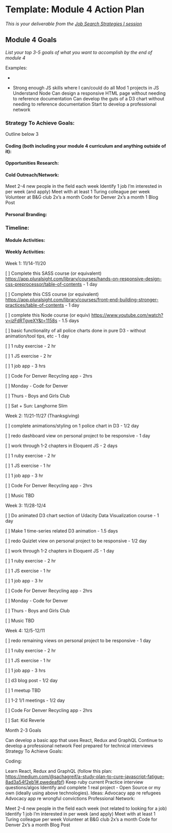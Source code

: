 # Template: Module 4 Action Plan 
*This is your deliverable from the [Job Search Strategies I session](https://github.com/turingschool/career-development-curriculum/blob/master/module_three/job_search_strategies_i.md)*

## Module 4 Goals
*List your top 3-5 goals of what you want to accomplish by the end of module 4*

Examples:

* 

* Strong enough JS skills where I can/could do all Mod 1 projects in JS
Understand Node
Can design a responsive HTML page without needing to reference documentation
Can develop the guts of a D3 chart without needing to reference documentation
Start to develop a professional network

### Strategy To Achieve Goals:
Outline below 3
#### Coding (both including your module 4 curriculum and anything outside of it):

#### Opportunities Research:

#### Cold Outreach/Network:

Meet 2-4 new people in the field each week
Identify 1 job I’m interested in per week (and apply)
Meet with at least 1 Turing colleague per week
Volunteer at B&G club 2x’s a month
Code for Denver 2x’s a month
1 Blog Post

#### Personal Branding:


### Timeline:

#### Module Activities:

#### Weekly Activities:

Week 1: 11/14-11/20

[ ] Complete this SASS course (or equivalent) https://app.pluralsight.com/library/courses/hands-on-responsive-design-css-preprocessor/table-of-contents - 1 day

[ ] Complete this CSS course (or equivalent) https://app.pluralsight.com/library/courses/front-end-building-stronger-practices/table-of-contents - 1 day

[ ] complete this Node course (or equiv) https://www.youtube.com/watch?v=jzFdRTgveXY&t=1158s - 1.5 days

[ ] basic functionality of all police charts done in pure D3 - without animation/tool tips, etc - 1 day

[ ] 1 ruby exercise - 2 hr

[ ] 1 JS exercise - 2 hr

[ ] 1 job app - 3 hrs

[ ] Code For Denver Recycling app - 2hrs

[ ] Monday - Code for Denver

[ ] Thurs - Boys and Girls Club

[ ] Sat + Sun: Langhorne Slim

Week 2: 11/21-11/27 (Thanksgiving)

[ ] complete animations/styling on 1 police chart in D3 - 1/2 day

[ ] redo dashboard view on personal project to be responsive - 1 day

[ ] work through 1-2 chapters in Eloquent JS - 2 days

[ ] 1 ruby exercise - 2 hr

[ ] 1 JS exercise - 1 hr

[ ] 1 job app - 3 hr

[ ] Code For Denver Recycling app - 2hrs

[ ] Music TBD

Week 3: 11/28-12/4

[ ] Do animated D3 chart section of Udacity Data Visualization course - 1 day

[ ] Make 1 time-series related D3 animation - 1.5 days

[ ] redo Quizlet view on personal project to be responsive - 1/2 day

[ ] work through 1-2 chapters in Eloquent JS - 1 day

[ ] 1 ruby exercise - 2 hr

[ ] 1 JS exercise - 1 hr

[ ] 1 job app - 3 hr

[ ] Code For Denver Recycling app - 2hrs

[ ] Monday - Code for Denver

[ ] Thurs - Boys and Girls Club

[ ] Music TBD

Week 4: 12/5-12/11

[ ] redo remaining views on personal project to be responsive - 1 day

[ ] 1 ruby exercise - 2 hr

[ ] 1 JS exercise - 1 hr

[ ] 1 job app - 3 hrs

[ ] d3 blog post - 1/2 day

[ ] 1 meetup TBD

[ ] 1-2 1/1 meetings - 1/2 day

[ ] Code For Denver Recycling app - 2hrs

[ ] Sat: Kid Reverie

Month 2-3 Goals

Can develop a basic app that uses React, Redux and GraphQL
Continue to develop a professional network
Feel prepared for technical interviews
Strategy To Achieve Goals:

Coding:

Learn React, Redux and GraphQL (follow this plan: https://medium.com/@sachagreif/a-study-plan-to-cure-javascript-fatigue-8ad3a54f2eb1#.pwedeafbf)
Keep ruby current
Practice interview questions/algos
Identify and complete 1 real project - Open Source or my own (ideally using above technologies). Ideas:
Advocacy app re refugees
Advocacy app re wrongful convictions
Professional Network:

Meet 2-4 new people in the field each week (not related to looking for a job)
Identify 1 job I’m interested in per week (and apply)
Meet with at least 1 Turing colleague per week
Volunteer at B&G club 2x’s a month
Code for Denver 2x’s a month
Blog Post

